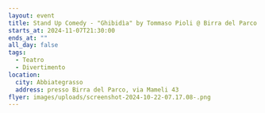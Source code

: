 ```yaml
---
layout: event
title: Stand Up Comedy - "Ghibidìa" by Tommaso Pioli @ Birra del Parco
starts_at: 2024-11-07T21:30:00
ends_at: ""
all_day: false
tags:
  - Teatro
  - Divertimento
location:
  city: Abbiategrasso
  address: presso Birra del Parco, via Mameli 43
flyer: images/uploads/screenshot-2024-10-22-07.17.08-.png
---
```

